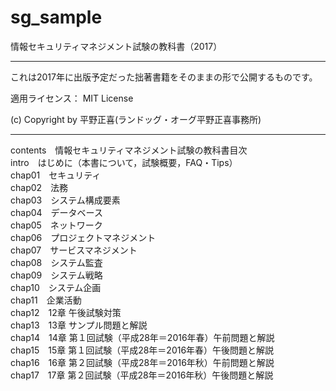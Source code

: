 # sg_sample
情報セキュリティマネジメント試験の教科書（2017）

---

これは2017年に出版予定だった拙著書籍をそのままの形で公開するものです。  

適用ライセンス： MIT License

(c) Copyright by 平野正喜(ランドッグ・オーグ平野正喜事務所)

---
contents　情報セキュリティマネジメント試験の教科書目次  
intro　はじめに（本書について，試験概要，FAQ・Tips）     
chap01　セキュリティ  
chap02　法務  
chap03　システム構成要素  
chap04　データベース  
chap05　ネットワーク  
chap06　プロジェクトマネジメント  
chap07　サービスマネジメント  
chap08　システム監査  
chap09　システム戦略  
chap10　システム企画  
chap11　企業活動  
chap12　12章 午後試験対策  
chap13　13章 サンプル問題と解説  
chap14　14章 第１回試験（平成28年＝2016年春）午前問題と解説  
chap15　15章 第１回試験（平成28年＝2016年春）午後問題と解説  
chap16　16章 第２回試験（平成28年＝2016年秋）午前問題と解説  
chap17　17章 第２回試験（平成28年＝2016年秋）午後問題と解説

